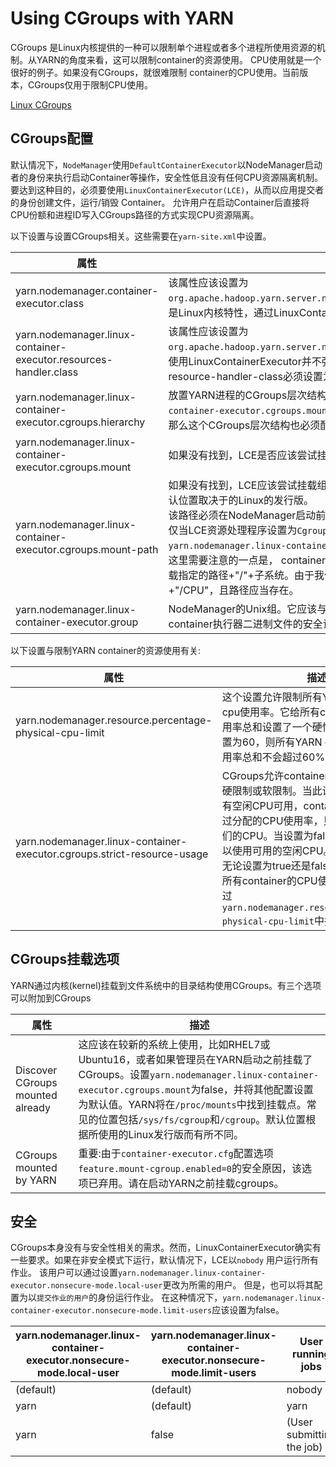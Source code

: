 # Using CGroups with YARN

CGroups 是Linux内核提供的一种可以限制单个进程或者多个进程所使用资源的机制。从YARN的角度来看，这可以限制container的资源使用。
CPU使用就是一个很好的例子。如果没有CGroups，就很难限制 container的CPU使用。当前版本，CGroups仅用于限制CPU使用。

[Linux CGroups](../../../../linux/cgroups.md)

## CGroups配置

默认情况下，`NodeManager`使用`DefaultContainerExecutor`以NodeManager启动者的身份来执行启动Container等操作，安全性低且没有任何CPU资源隔离机制。
要达到这种目的，必须要使用`LinuxContainerExecutor(LCE)`，从而以应用提交者的身份创建文件，运行/销毁 Container。
允许用户在启动Container后直接将CPU份额和进程ID写入CGroups路径的方式实现CPU资源隔离。

以下设置与设置CGroups相关。这些需要在`yarn-site.xml`中设置。

| 属性                                                                | 描述                                                                                                                                                                                                                                                                                                                                        |
|-------------------------------------------------------------------|-------------------------------------------------------------------------------------------------------------------------------------------------------------------------------------------------------------------------------------------------------------------------------------------------------------------------------------------|
| yarn.nodemanager.container-executor.class                         | 该属性应该设置为`org.apache.hadoop.yarn.server.nodemanager.LinuxContainerExecutor`，CGroups是Linux内核特性，通过LinuxContainerExecutor公开。                                                                                                                                                                                                                  |
| yarn.nodemanager.linux-container-executor.resources-handler.class | 该属性应该设置为`org.apache.hadoop.yarn.server.nodemanager.util.CgroupsLCEResourcesHandler`，使用LinuxContainerExecutor并不强制您使用CGroups。如果你想使用CGroups，resource-handler-class必须设置为CGroupsLCEResourceHandler。                                                                                                                                            |
| yarn.nodemanager.linux-container-executor.cgroups.hierarchy       | 放置YARN进程的CGroups层次结构(不能包含逗号)，如果`yarn.nodemanager.linux-container-executor.cgroups.mount`为false(也就是说，如果CGroups已经预配置)，那么这个CGroups层次结构也必须配置。                                                                                                                                                                                                 |
| yarn.nodemanager.linux-container-executor.cgroups.mount           | 如果没有找到，LCE是否应该尝试挂载组-可以为true或false。                                                                                                                                                                                                                                                                                                        |
| yarn.nodemanager.linux-container-executor.cgroups.mount-path      | 如果没有找到，LCE应该尝试挂载组。常见的位置包括`/sys/fs/cgroup`和`/cgroup`；默认位置取决于的Linux的发行版。<br/>该路径必须在NodeManager启动前存在。<br/>仅当LCE资源处理程序设置为`CgroupsLCEResourcesHandler`且`yarn.nodemanager.linux-container-executor.cgroups.mount`为true时才启用。<br/>这里需要注意的一点是， container执行器(`container-executor`)二进制文件将尝试挂载指定的路径+"/"+子系统。由于我们试图限制CPU，二进制文件将挂载指定的路径+"/CPU"，且路径应当存在。 |
| yarn.nodemanager.linux-container-executor.group                   | NodeManager的Unix组。它应该与`container-executor.cfg`中的设置匹配。验证 container执行器二进制文件的安全访问时需要此配置。                                                                                                                                                                                                                                                     |

以下设置与限制YARN container的资源使用有关:

| 属性                                                                      | 描述                                                                                                                                                                                                                                                       |
|-------------------------------------------------------------------------|----------------------------------------------------------------------------------------------------------------------------------------------------------------------------------------------------------------------------------------------------------|
| yarn.nodemanager.resource.percentage-physical-cpu-limit                 | 这个设置允许限制所有YARN container的cpu使用率。它给所有container的CPU使用率总和设置了一个硬性上限。例如，设置为60，则所有YARN container的CPU占用率总和不会超过60%。                                                                                                                                              |
| yarn.nodemanager.linux-container-executor.cgroups.strict-resource-usage | CGroups允许container的cpu使用限制为硬限制或软限制。当此设置为true时，即使有空闲CPU可用，container也不能使用超过分配的CPU使用率，只能使用分配给它们的CPU。当设置为false时，container可以使用可用的空闲CPU。应该注意的是，无论设置为true还是false，在任何时候，所有container的CPU使用率总和都不能超过`yarn.nodemanager.resource.percentage-physical-cpu-limit`中指定的值。 |

## CGroups挂载选项

YARN通过内核(kernel)挂载到文件系统中的目录结构使用CGroups。有三个选项可以附加到CGroups

| 属性                               | 描述                                                                                                                                                                                                                            |
|----------------------------------|-------------------------------------------------------------------------------------------------------------------------------------------------------------------------------------------------------------------------------|
| Discover CGroups mounted already | 这应该在较新的系统上使用，比如RHEL7或Ubuntu16，或者如果管理员在YARN启动之前挂载了CGroups。设置`yarn.nodemanager.linux-container-executor.cgroups.mount`为false，并将其他配置设置为默认值。YARN将在`/proc/mounts`中找到挂载点。常见的位置包括`/sys/fs/cgroup`和`/cgroup`。默认位置根据所使用的Linux发行版而有所不同。 |
| CGroups mounted by YARN          | 重要:由于`container-executor.cfg`配置选项`feature.mount-cgroup.enabled=0`的安全原因，该选项已弃用。请在启动YARN之前挂载cgroups。                                                                                                                            |

## 安全

CGroups本身没有与安全性相关的需求。然而，LinuxContainerExecutor确实有一些要求。如果在非安全模式下运行，默认情况下，LCE以`nobody`
用户运行所有作业。
该用户可以通过设置`yarn.nodemanager.linux-container-executor.nonsecure-mode.local-user`更改为所需的用户。
但是，也可以将其配置为以`提交作业的用户`的身份运行作业。
在这种情况下，`yarn.nodemanager.linux-container-executor.nonsecure-mode.limit-users`应该设置为false。

| yarn.nodemanager.linux-container-executor.nonsecure-mode.local-user | yarn.nodemanager.linux-container-executor.nonsecure-mode.limit-users | 	User running jobs        |
|---------------------------------------------------------------------|----------------------------------------------------------------------|---------------------------|
| (default)                                                           | (default)                                                            | nobody                    |
| yarn                                                                | (default)                                                            | yarn                      |
| yarn                                                                | false                                                                | (User submitting the job) |

